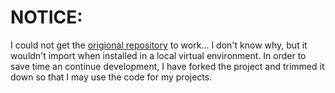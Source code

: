 # NOTICE:

I could not get the [origional repository](https://github.com/jgarzik/python-bitcoinrpc) to work... I don't know why, but it wouldn't import when installed in a local virtual environment.  In order to save time an continue development, I have forked the project and trimmed it down so that I may use the code for my projects.
